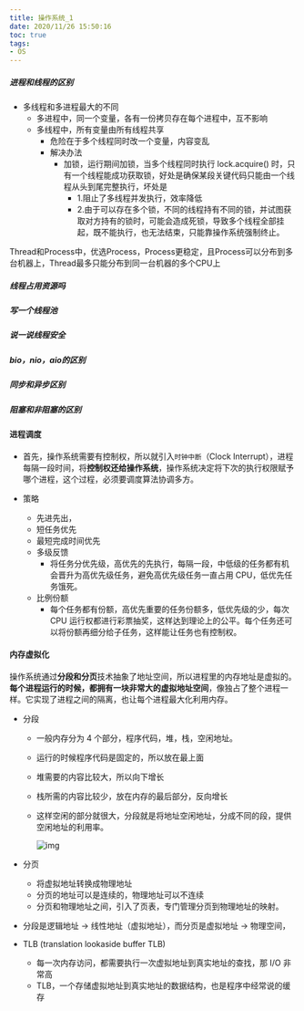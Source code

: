 ```yaml
---
title: 操作系统_1
date: 2020/11/26 15:50:16
toc: true
tags:
- OS
---
```





##### 进程和线程的区别
<!--more-->
* 多线程和多进程最大的不同
  * 多进程中，同一个变量，各有一份拷贝存在每个进程中，互不影响
  * 多线程中，所有变量由所有线程共享
    * 危险在于多个线程同时改一个变量，内容变乱
    * 解决办法
      * 加锁，运行期间加锁，当多个线程同时执行 lock.acquire() 时，只有一个线程能成功获取锁，好处是确保某段关键代码只能由一个线程从头到尾完整执行，坏处是
        * 1.阻止了多线程并发执行，效率降低
        * 2.由于可以存在多个锁，不同的线程持有不同的锁，并试图获取对方持有的锁时，可能会造成死锁，导致多个线程全部挂起，既不能执行，也无法结束，只能靠操作系统强制终止。

Thread和Process中，优选Process，Process更稳定，且Process可以分布到多台机器上，Thread最多只能分布到同一台机器的多个CPU上



##### 线程占用资源吗



##### 写一个线程池



##### 说一说线程安全



##### bio，nio，aio的区别



##### 同步和异步区别



##### 阻塞和非阻塞的区别





#### 进程调度

* 首先，操作系统需要有控制权，所以就引入`时钟中断`（Clock Interrupt），进程每隔一段时间，将**控制权还给操作系统**，操作系统决定将下次的执行权限赋予哪个进程，这个过程，必须要调度算法协调多方。

* 策略
  * 先进先出，
  * 短任务优先
  * 最短完成时间优先
  * 多级反馈
    * 将任务分优先级，高优先的先执行，每隔一段，中低级的任务都有机会晋升为高优先级任务，避免高优先级任务一直占用 CPU，低优先任务饿死。
  * 比例份额
    * 每个任务都有份额，高优先重要的任务份额多，低优先级的少，每次 CPU 运行权都进行彩票抽奖，这样达到理论上的公平。每个任务还可以将份额再细分给子任务，这样能让任务也有控制权。



#### 内存虚拟化

操作系统通过**分段和分页**技术抽象了地址空间，所以进程里的内存地址是虚拟的。**每个进程运行的时候，都拥有一块非常大的虚拟地址空间**，像独占了整个进程一样。它实现了进程之间的隔离，也让每个进程最大化利用内存。

* 分段

  * 一般内存分为 4 个部分，程序代码，堆，栈，空闲地址。

  * 运行的时候程序代码是固定的，所以放在最上面

  * 堆需要的内容比较大，所以向下增长

  * 栈所需的内容比较少，放在内存的最后部分，反向增长

  * 这样空闲的部分就很大，分段就是将地址空闲地址，分成不同的段，提供空闲地址的利用率。

    ![img](https://pic3.zhimg.com/v2-49bf07299a06dd50406bb63c9f1e0bc6_b.jpg)

* 分页

  * 将虚拟地址转换成物理地址
  * 分页的地址可以是连续的，物理地址可以不连续
  * 分页和物理地址之间，引入了页表，专门管理分页到物理地址的映射。

* 分段是逻辑地址 -> 线性地址（虚拟地址），而分页是虚拟地址 -> 物理空间，

* TLB (translation lookaside buffer TLB)
  * 每一次内存访问，都需要执行一次虚拟地址到真实地址的查找，那 I/O 非常高
  * TLB，一个存储虚拟地址到真实地址的数据结构，也是程序中经常说的缓存